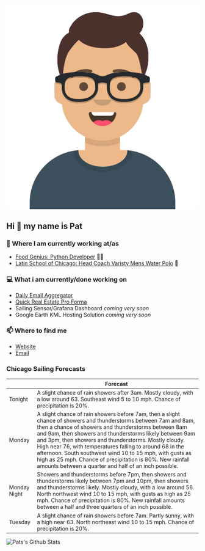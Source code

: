 [![Social banner for p-j-falconer](https://raw.githubusercontent.com/P-J-FALCONER/P-J-FALCONER/master/assets/avataaars.svg)](https://patfalconer.com/)
## Hi :wave: my name is Pat

### 💼 Where I am currently working at/as
- [Food Genius: Python Developer](https://getfoodgenius.com/) 🍔🐍
- [Latin School of Chicago: Head Coach Varisty Mens Water Polo](https://www.latinschool.org/) 🤽


### 💻 What i am currently/done working on
 - [Daily Email Aggregator](https://github.com/P-J-FALCONER/dott_daily_mail)
 - [Quick Real Estate Pro Forma](https://github.com/P-J-FALCONER/henry)
 - Sailing Sensor/Grafana Dashboard *coming very soon*
 - Google Earth KML Hosting Solution *coming very soon*

### 📫 Where to find me
 - [Website](https://patfalconer.com/)
 - [Email](mailto:patrick.j.falconer@gmail.com)


### Chicago Sailing Forecasts
|   | Forecast  |
|---|---|
| Tonight | A slight chance of rain showers after 3am. Mostly cloudy, with a low around 63. Southeast wind 5 to 10 mph. Chance of precipitation is 20%. |
| Monday | A slight chance of rain showers before 7am, then a slight chance of showers and thunderstorms between 7am and 8am, then a chance of showers and thunderstorms between 8am and 9am, then showers and thunderstorms likely between 9am and 3pm, then showers and thunderstorms. Mostly cloudy. High near 76, with temperatures falling to around 68 in the afternoon. South southwest wind 10 to 15 mph, with gusts as high as 25 mph. Chance of precipitation is 80%. New rainfall amounts between a quarter and half of an inch possible. |
| Monday Night | Showers and thunderstorms before 7pm, then showers and thunderstorms likely between 7pm and 10pm, then showers and thunderstorms likely. Mostly cloudy, with a low around 56. North northwest wind 10 to 15 mph, with gusts as high as 25 mph. Chance of precipitation is 80%. New rainfall amounts between a half and three quarters of an inch possible. |
| Tuesday | A slight chance of rain showers before 7am. Partly sunny, with a high near 63. North northeast wind 10 to 15 mph. Chance of precipitation is 20%. |

![Pats's Github Stats](https://github-readme-stats.vercel.app/api?username=p-j-falconer&show_icons=true&theme=radical)
